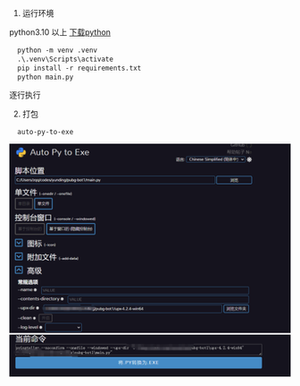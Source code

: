 

1. 运行环境

python3.10 以上 [下载python](python.org)


```
  python -m venv .venv
  .\.venv\Scripts\activate
  pip install -r requirements.txt
  python main.py
```

逐行执行


2. 打包

```
  auto-py-to-exe
```

![](./images/1721906871062.jpg)
![](./images/1721906900270.jpg)